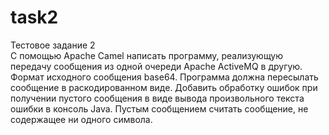 # task2
Тестовое задание 2  
С помощью Apache Camel написать программу, реализующую передачу сообщения из одной очереди Apache ActiveMQ в другую. Формат исходного сообщения base64. Программа должна пересылать сообщение в раскодированном виде. Добавить обработку ошибок при получении пустого сообщения в виде вывода произвольного текста ошибки в консоль Java. Пустым сообщением считать сообщение, не содержащее ни одного символа.
